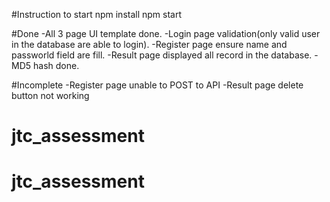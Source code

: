 #Instruction to start
npm install
npm start

#Done
-All 3 page UI template done.
-Login page validation(only valid user in the database are able to login).
-Register page ensure name and passworld field are fill.
-Result page displayed all record in the database.
-MD5 hash done.

#Incomplete
-Register page unable to POST to API
-Result page delete button not working


# jtc_assessment
# jtc_assessment
